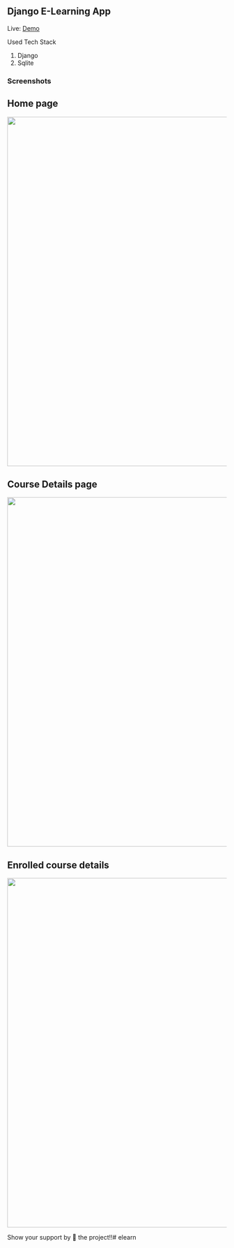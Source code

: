## Django E-Learning App

Live: [Demo](https://django-udemy-clone.herokuapp.com/)

Used Tech Stack

1. Django
2. Sqlite

### Screenshots

## Home page
<img src="screenshots/one.png" height="800">

## Course Details page
<img src="screenshots/two.png" height="800">

## Enrolled course details
<img src="screenshots/three.png" height="800">

Show your support by 🌟 the project!!# elearn
